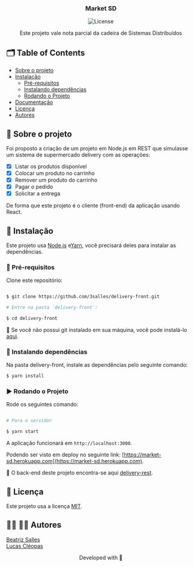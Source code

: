 <p align="center">

  <h3 align="center">Market SD</h3>

<p align="center">
  <img src="https://img.shields.io/static/v1?label=Lincense&message=MIT&color=0000ff " alt="License" />
</p>

<p align="center">
    Este projeto vale nota parcial da cadeira de Sistemas Distribuídos
    <br />
  </p>
</p>

<!-- TABLE OF CONTENTS -->
## 🗂 Table of Contents

* [Sobre o projeto](#book-sobre-o-projeto)
* [Instalação](#bricks-instalação)
  * [Pré-requisitos](#construction-pre-requisitos)
  * [Instalando dependências](#construction-instalando-dependencias)
  * [Rodando o Projeto](#arrow_forward-rodando-o-projeto)
* [Documentação](#bookmark_tabs-documentacao)
* [Licença](#page_facing_up-licença)
* [Autores](#woman_technologist-man_technologist-autores)

## :book: Sobre o projeto

Foi proposto a criação de um projeto em Node.js em REST que simulasse um sistema de supermercado delivery com as operações:  

  - [x] Listar os produtos disponível
  - [x] Colocar um produto no carrinho
  - [x] Remover um produto do carrinho
  - [x] Pagar o pedido
  - [x] Solicitar a entrega

De forma que este projeto é o cliente (front-end) da aplicação usando React.

## :bricks: Instalação

Este projeto usa [Node.js](https://nodejs.org/en/) e[Yarn](https://yarnpkg.com), você precisará deles para instalar as dependências.

### :construction: Pré-requisitos

Clone este repositório:
```bash

$ git clone https://github.com/3salles/delivery-front.git

# Entre na pasta `delivery-front`:

$ cd delivery-front
```

🚨 Se você não possui git instalado em sua máquina, você pode instalá-lo [aqui](https://git-scm.com/downloads).


### :construction: Instalando dependências

Na pasta delivery-front, instale as dependências pelo seguinte comando:

```bash
$ yarn install
```

### :arrow_forward: Rodando o Projeto

Rode os seguintes comando:

```bash

# Para o servidor

$ yarn start

```

A aplicação funcionará em `http://localhost:3000`.

Podendo ser visto em deploy no seguinte link: [https://market-sd.herokuapp.com](https://market-sd.herokuapp.com).

🚨 O back-end deste projeto encontra-se aqui [delivery-rest](https://github.com/3salles/delivery-rest).

## :page_facing_up: Licença

Este projeto usa a licença [MIT](https://github.com/3salles/user-crud/blob/main/LICENSE).

## :woman_technologist: :man_technologist: Autores

[Beatriz Salles](https://github.com/3salles)
<br/>
[Lucas Cléopas](https://github.com/DarkCleopas)



<p align="center">Developed with 💜</p>
